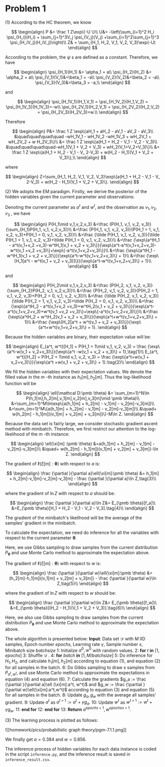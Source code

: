 # Problem 1
(1) According to the HC theorem, we know

$$
\begin{align}
P &= \frac 1 Z\exp\{-U \}\\
U&= -\left(\sum_{i=1}^2 H_i \psi_{H_i}(H_i) + \sum_{j=1}^3V_j \psi_{V_j}(V_j) +\sum_{i=1}^2\sum_{j=1}^3 \psi_{H_iV_j}(H_iV_j)\right)\\
Z& = \sum_{H_1, H_2, V_1, V_2, V_3}\exp(-U)
\end{align}
$$

According to the problem, the $\psi$ s are defined as a constant. Therefore, we have

$$
\begin{align}
\psi_{H_1}(H_1) &= \alpha_1 = a\\
\psi_{H_2}(H_2) &= \alpha_2 = a\\
\psi_{V_1}(V_1)&=\beta_1 = -a\\
\psi_{V_2}(V_2)&=\beta_2 = -a\\
\psi_{V_3}(V_3)&=\beta_3 = -a,\\
\end{align}
$$

and

$$
\begin{align}
\psi_{H_1V_1}(H_1,V_1) = \psi_{H_1V_2}(H_1,V_2) = \psi_{H_1V_3}(H_1V_3)=-w\\
\psi_{H_2V_1}(H_2,V_1) = \psi_{H_2V_2}(H_2,V_2) = \psi_{H_2V_3}(H_2V_3)=w.\\
\end{align}
$$

Therefore

$$
\begin{align}
P&= \frac 1 Z \exp\{aH_1 + aH_2 - aV_1 - aV_2 - aV_3\\
&\quad\quad\quad\quad -wH_1V_1 - wH_1V_2 -wH_1V_3 + wH_2V_1 + wH_2V_2 + w H_2V_3\}\\
&= \frac 1 Z \exp\{a(H_1 + H_2 - V_1 - V_2 - V_3)\\
&\quad\quad\quad\quad-wH_1(V_1 + V_2 + V_3) + wH_2(V_1+V_2+V_3)\}\\
&= \frac 1 Z \exp\{a(H_1 + H_2 - V_1 - V_ 2-V_3) + w(H_2 - H_1)(V_1 + V_2 + V_3)\},\\
\end{align}
$$

where

$$
\begin{align}
Z=\sum_{H_1, H_2, V_1, V_2, V_3}\exp\{a(H_1 + H_2 - V_1 - V_ 2-V_3) + w(H_2 - H_1)(V_1 + V_2 + V_3)\}.
\end{align}
$$

(2) We adopts the EM paradigm. Firstly, we derive the posterior of the hidden variables given the current parameter and observations:

Denoting the current parameter as $a^t$ and $w^t$, and the observation as $v_1, v_2, v_3$ , we have

$$
\begin{align}
P(H_1\mid v_1,v_2,v_3) &=\frac {P(H_1, v_1, v_2, v_3)}{\sum_{H_1}P(H_1, v_1, v_2,v_3)}\\
&=\frac {P(H_1, v_1, v_2, v_3)}{P(H_1 = 1, v_1, v_2, v_3)+P(H_1 = 0, v_1, v_2, v_3)}\\
&=\frac {\tilde P(H_1, v_1, v_2, v_3)}{\tilde P(H_1 = 1, v_1, v_2, v_3)+\tilde P(H_1 = 0, v_1, v_2, v_3)}\\
&=\frac {\exp\{a^tH_1 - a^t(v_1+v_2 +v_3)-w^tH_1(v_1 + v_2 + v_3)\}}{\exp\{a^t-a^t(v_1+v_2+v_3)-w^t(v_1 +v_2 +v_3)\}+\exp\{-a^t(v_1+v_2+v_3)\}}\\
&=\frac {\exp\{a^tH_1 - w^tH_1(v_1 + v_2 + v_3)\}}{\exp\{a^t-w^t(v_1+v_2+v_3)\} + 1}\\
&=\frac {\exp\{H_1[a^t - w^t(v_1 + v_2 + v_3)]\}}{\exp\{a^t-w^t(v_1+v_2+v_3)\} + 1}\\
\end{align}
$$

and

$$
\begin{align}
P(H_2\mid v_1,v_2,v_3) &=\frac {P(H_2, v_1, v_2, v_3)}{\sum_{H_2}P(H_2, v_1, v_2,v_3)}\\
&=\frac {P(H_2, v_1, v_2, v_3)}{P(H_2 = 1, v_1, v_2, v_3)+P(H_2 = 0, v_1, v_2, v_3)}\\
&=\frac {\tilde P(H_2, v_1, v_2, v_3)}{\tilde P(H_2 = 1, v_1, v_2, v_3)+\tilde P(H_2 = 0, v_1, v_2, v_3)}\\
&=\frac {\exp\{a^tH_2 - a^t(v_1+v_2 +v_3)+w^tH_2(v_1 + v_2 + v_3)\}}{\exp\{a^t-a^t(v_1+v_2+v_3)+w^t(v_1 +v_2 +v_3)\}+\exp\{-a^t(v_1+v_2+v_3)\}}\\
&=\frac {\exp\{a^tH_2 + w^tH_2(v_1 + v_2 + v_3)\}}{\exp\{a^t+w^t(v_1+v_2+v_3)\} + 1}\\
&=\frac {\exp\{H_2[a^t + w^t(v_1 + v_2 + v_3)]\}}{\exp\{a^t+w^t(v_1+v_2+v_3)\} + 1}.
\end{align}
$$

Because the hidden variables are binary, their expectation value will be:

$$
\begin{align}
E_{a^t, w^t}[H_1] = P(H_1 = 1\mid v_1, v_2, v_3) = \frac {\exp\{a^t-w(v_1 + v_2+v_3)\}}{\exp\{a^t -w(v_1 + v_2 + v_3)\} + 1},\tag{1}\\
E_{a^t, w^t}[H_2] = P(H_2 = 1\mid v_1, v_2, v_3) = \frac {\exp\{a^t+w(v_1 + v_2+v_3)\}}{\exp\{a^t +w(v_1 + v_2 + v_3)\} + 1}.\tag{2}\\
\end{align}
$$

We fill the hidden variables with their expectation values. We denote the filled value in the $m$ -th instance as $h_1[m], h_2[m]$. Thus the log-likelihood function will be

$$
\begin{align}
\ell(\mathcal D:\pmb \theta) &= \sum_{m=1}^N\ln P(h_1[m],h_2[m],v_1[m],v_2[m],v_3[m]\mid \pmb \theta)\\
&=\sum_{m=1}^M\ln\exp\{a(h_1[m] + h_2[m] - v_1[m] - v_2[m]-v_3[m])\\
&=\sum_{m=1}^M\{a(h_1[m] + h_2[m] - v_1[m] - v_2[m]-v_3[m])\\
&\quad+ w(h_2[m] - h_1[m])(v_1[m] + v_2[m] + v_3[m])\}-M\ln Z.
\end{align}
$$

Because the data set is fairly large, we consider stochastic gradient ascent method with minibatch. Therefore, we first restrict our attention to the log-likelihood of the $m$ -th instance:

$$
\begin{align}
\ell(\xi[m] :\pmb \theta)  
&=a(h_1[m] + h_2[m] - v_1[m] - v_2[m]-v_3[m])\\
&\quad+ w(h_2[m] - h_1[m])(v_1[m] + v_2[m] + v_3[m])-\ln Z.
\end{align}
$$

The gradient of $\ell(\xi[m]:\pmb \theta)$ with respect to $a$ is:

$$
\begin{align}
\frac {\partial }{\partial a}\ell(\xi[m]:\pmb \theta) &= h_1[m] + h_2[m]-v_1[m]-v_2[m]-v_3[m] - \frac {\partial }{\partial a}\ln Z,\tag{3}\\
\end{align}
$$

where the gradient of $\ln Z$ with respect to $a$ should be:

$$
\begin{align}
\frac {\partial }{\partial a}\ln Z&= E_{\pmb \theta}[f_a]\\
&=E_{\pmb \theta}[H_1 + H_2 - V_1 - V_2 - V_3].\tag{4}\\
\end{align}
$$

The gradient of the minibatch's likelihood will be the average of the samples' gradient in the minibatch.

To calculate the expectation, we need do inference for all the variables with respect to the current parameter $\pmb \theta$. 

Here, we use Gibbs sampling to draw samples from the current distribution $P_{\pmb \theta}$ and use Monte Carlo method to approximate the expectation above.

The gradient of $\ell(\xi[m]:\pmb \theta)$ with respect to $w$ is:

$$
\begin{align}
\frac {\partial }{\partial w}\ell(\xi[m]:\pmb \theta) &= (h_2[m]-h_1[m])(v_1[m] + v_2[m] + v_3[m]) - \frac {\partial }{\partial w}\ln Z,\tag{5}\\
\end{align}
$$

where the gradient of $\ln Z$ with respect to $w$ should be:

$$
\begin{align}
\frac {\partial }{\partial w}\ln Z&= E_{\pmb \theta}[f_w]\\
&=E_{\pmb \theta}[(H_2 - H_1)(V_1 + V_2 + V_3)].\tag{6}\\
\end{align}
$$

Here, we also use Gibbs sampling to draw samples from the current distribution $P_{\pmb \theta}$ and use Monte Carlo method to approximate the expectation above.

The whole algorithm is presented below:
**Input**: Data set $\mathcal D$ with $M$ IID samples, Epoch number $epochs$, Learning rate $\gamma$, Sample number $s$, Minibatch size $batchsize$
 1: Initialize $a^0, w^0$ with random values.
 2: **for** $t$ **in** $[1, epochs]$
 3:   Shuffle $\mathcal D$ .
 4:   **for** $batch$ **in** $[1,M/batchsize]$
 5:   Do inference for $H_1, H_2$, and calculate $h_1[m], h_2[m]$ according to equation (1), and equation (2) for all samples in the batch.
 6:   Do Gibbs sampling to draw $s$ samples from $P_{a^t, w^t}$, and use Monte Carlo method to approximate the expectations in equation (4) and equation (6).
 7:   Calculate the gradients $g_a := \frac {\partial }{\partial a}\ell (\xi[m]:a^t, w^t)$ and $g_w := \frac {\partial }{\partial w}\ell(\xi[m]:a^t,w^t)$ according to equation (3) and equation (5) for all samples in the batch.
 8:   Update $g_a, g_w$ with the average all samples' gradient.
 9:   Update $a^t$ as $a^{t+1} := a^t + \gamma g_a$.
10:   Update $w^t$ as $w^{t+1} := w^{t} + \gamma g_w$.
11:   **end for**
12:  **end for**
13: **Return** $a^{epochs + 1}, w^{epoches + 1}$.

(3) The learning process is plotted as follows:

![[homework/pics/probabilistic graph theory/pgm-7.1.1.png]]

We finally get $a = 0.384$ and $w=0.856$.

The inference process of hidden variables for each data instance is coded in the script `inference.py`, and the inference result is saved in `inference_result.csv`.